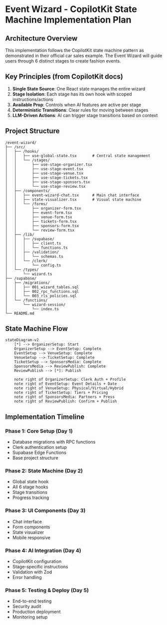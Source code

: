 # Event Wizard - CopilotKit State Machine Implementation Plan

## Architecture Overview

This implementation follows the CopilotKit state machine pattern as demonstrated in their official car sales example. The Event Wizard will guide users through 6 distinct stages to create fashion events.

## Key Principles (from CopilotKit docs)

1. **Single State Source**: One React state manages the entire wizard
2. **Stage Isolation**: Each stage has its own hook with scoped instructions/actions
3. **Available Prop**: Controls when AI features are active per stage  
4. **Deterministic Transitions**: Clear rules for moving between stages
5. **LLM-Driven Actions**: AI can trigger stage transitions based on context

## Project Structure

```
/event-wizard/
├── /src/
│   ├── /hooks/
│   │   ├── use-global-state.tsx       # Central state management
│   │   └── /stages/
│   │       ├── use-stage-organizer.tsx
│   │       ├── use-stage-event.tsx
│   │       ├── use-stage-venue.tsx
│   │       ├── use-stage-tickets.tsx
│   │       ├── use-stage-sponsors.tsx
│   │       └── use-stage-review.tsx
│   ├── /components/
│   │   ├── event-wizard-chat.tsx      # Main chat interface
│   │   ├── state-visualizer.tsx       # Visual state machine
│   │   └── /forms/
│   │       ├── organizer-form.tsx
│   │       ├── event-form.tsx
│   │       ├── venue-form.tsx
│   │       ├── tickets-form.tsx
│   │       ├── sponsors-form.tsx
│   │       └── review-form.tsx
│   ├── /lib/
│   │   ├── /supabase/
│   │   │   ├── client.ts
│   │   │   └── functions.ts
│   │   ├── /validation/
│   │   │   └── schemas.ts
│   │   └── /clerk/
│   │       └── config.ts
│   └── /types/
│       └── wizard.ts
├── /supabase/
│   ├── /migrations/
│   │   ├── 001_wizard_tables.sql
│   │   ├── 002_rpc_functions.sql
│   │   └── 003_rls_policies.sql
│   └── /functions/
│       └── wizard-session/
│           └── index.ts
└── README.md
```

## State Machine Flow

```mermaid
stateDiagram-v2
    [*] --> OrganizerSetup: Start
    OrganizerSetup --> EventSetup: Complete
    EventSetup --> VenueSetup: Complete
    VenueSetup --> TicketSetup: Complete
    TicketSetup --> SponsorsMedia: Complete
    SponsorsMedia --> ReviewPublish: Complete
    ReviewPublish --> [*]: Publish
    
    note right of OrganizerSetup: Clerk Auth + Profile
    note right of EventSetup: Event Details + Date
    note right of VenueSetup: Physical/Virtual/Hybrid
    note right of TicketSetup: Tiers + Pricing
    note right of SponsorsMedia: Partners + Press
    note right of ReviewPublish: Confirm + Publish
```

## Implementation Timeline

### Phase 1: Core Setup (Day 1)
- Database migrations with RPC functions
- Clerk authentication setup
- Supabase Edge Functions
- Base project structure

### Phase 2: State Machine (Day 2)  
- Global state hook
- All 6 stage hooks
- Stage transitions
- Progress tracking

### Phase 3: UI Components (Day 3)
- Chat interface
- Form components
- State visualizer
- Mobile responsive

### Phase 4: AI Integration (Day 4)
- CopilotKit configuration
- Stage-specific instructions
- Validation with Zod
- Error handling

### Phase 5: Testing & Deploy (Day 5)
- End-to-end testing
- Security audit
- Production deployment
- Monitoring setup